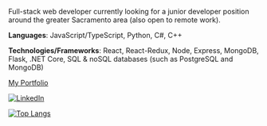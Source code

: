 Full-stack web developer currently looking for a junior developer position around the greater Sacramento area (also open to remote work).

**Languages**: JavaScript/TypeScript, Python, C#, C++

**Technologies/Frameworks**: React, React-Redux, Node, Express, MongoDB, Flask, .NET Core, SQL & noSQL databases (such as PostgreSQL and MongoDB)

[My Portfolio](https://robertjhull.github.io/)

[![LinkedIn](https://img.shields.io/badge/LinkedIn-0077B5?style=for-the-badge&logo=linkedin&logoColor=white)](https://www.linkedin.com/in/robert-hull-0466b288/)

[![Top Langs](https://github-readme-stats.vercel.app/api/top-langs/?username=robertjhull)](https://github.com/anuraghazra/github-readme-stats)

